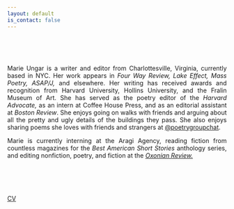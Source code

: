 ```yaml
---
layout: default
is_contact: false
---
```

<br>
<br>
<br>
<p align="justify">Marie Ungar is a writer and editor from Charlottesville, Virginia, currently based in NYC. Her work appears in <i>Four Way Review, Lake Effect, Mass Poetry, ASAP/J,</i> and elsewhere. Her writing has received awards and recognition from Harvard University, Hollins University, and the Fralin Museum of Art.  She has served as the poetry editor of the <i>Harvard Advocate,</i> as an intern at Coffee House Press, and as an editorial assistant at <i>Boston Review</i>. She enjoys going on walks with friends and arguing about all the pretty and ugly details of the buildings they pass. She also enjoys sharing poems she loves with friends and strangers at <a href="https://www.instagram.com/poetrygroupchat/" target="_blank">@poetrygroupchat</a>.</p>
<p align="justify">Marie is currently interning at the Aragi Agency, reading fiction from countless magazines for the <i>Best American Short Stories</i> anthology series, and editing nonfiction, poetry, and fiction at the <i><a href="https://oxonianreview.com/" target="_blank">Oxonian Review.</a></i></p>
<br>
<br>
<br>
<br>
<a href="MarieUngarCV.pdf" target="_blank">CV</a>
<br>
<br>